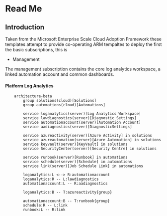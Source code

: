 # Read Me

## Introduction

Taken from the Microsoft Enterprise Scale Cloud Adoption Framework these templates attempt to provide co-operating ARM tempaltes to deploy the first the basic subscriptions, this is

- Management

The management subscription contains the core log analytics workspace, a linked automation account and common dashboards.

#### Platform Log Analytics
```mermaid
	architecture-beta
		group solutions(cloud)[Solutions]
		group automations(cloud)[Automations]

		service loganalytics(server)[Log Analytics Workspace]
		service lawdiagnostics(server)[Diagnostic Settings]
		service automationaccount(server)[Automation Account]
		service aadiagnostics(server)[DiagnosticSettings]

		service azureactivity(server)[Azure Activity] in solutions
		service azureautomation(server)[Azure Automation] in solutions
		service keyvault(server)[KeyVault] in solutions
		service SecurityCenter(server)[Security Centre] in solutions

		service runbook(server)[Runbook] in automations
		service schedule(server)[Schedule] in automations
		service link(server)[Job Schedule Link] in automations

		loganalytics:L <--> R:automationaccount
		loganalytics:R -- L:lawdiagnostics
		automationaccount:L -- R:aadiagnostics

		loganalytics:B -- T:azureactivity{group}

		automationaccount:B -- T:runbook{group}
		schedule:R -- L:link
		runbook:L -- R:link
```
